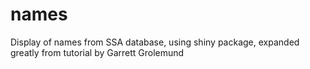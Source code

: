 names
=====

Display of names from SSA database, using shiny package, expanded greatly from tutorial by Garrett Grolemund
